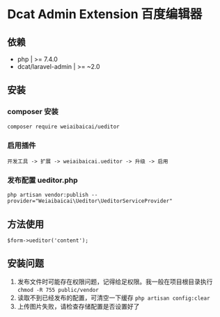 # Dcat Admin Extension  百度编辑器


## 依赖
 
- php  | >= 7.4.0
- dcat/laravel-admin  | >= ~2.0 


## 安装

### composer 安装
```
composer require weiaibaicai/ueditor
```


### 启用插件
```
开发工具 -> 扩展 -> weiaibaicai.ueditor -> 升级 -> 启用
```

### 发布配置 ueditor.php
```
php artisan vendor:publish --provider="Weiaibaicai\Ueditor\UeditorServiceProvider"
```

## 方法使用
```
$form->ueditor('content');
```

## 安装问题
1. 发布文件时可能存在权限问题，记得给足权限。我一般在项目根目录执行 `chmod -R 755 public/vendor`
2. 读取不到已经发布的配置，可清空一下缓存 `php artisan config:clear`
3. 上传图片失败，请检查存储配置是否设置好了
